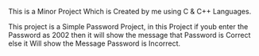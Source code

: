This is a Minor Project Which is Created by me using C & C++ Languages.

This project is a Simple Password Project, in this Project if youb enter the Password as 2002 then it will show the message that Password is Correct else it Will show the Message Password is Incorrect.

